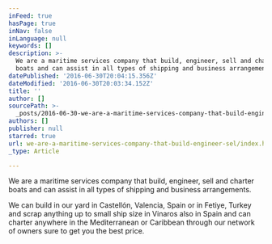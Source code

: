 ```yaml
---
inFeed: true
hasPage: true
inNav: false
inLanguage: null
keywords: []
description: >-
  We are a maritime services company that build, engineer, sell and charter
  boats and can assist in all types of shipping and business arrangements.
datePublished: '2016-06-30T20:04:15.356Z'
dateModified: '2016-06-30T20:03:34.152Z'
title: ''
author: []
sourcePath: >-
  _posts/2016-06-30-we-are-a-maritime-services-company-that-build-engineer-sel.md
authors: []
publisher: null
starred: true
url: we-are-a-maritime-services-company-that-build-engineer-sel/index.html
_type: Article

---
```

We are a maritime services company that build, engineer, sell and charter boats and can assist in all types of shipping and business arrangements.

We can build in our yard in Castellón, Valencia, Spain or in Fetiye, Turkey and scrap anything up to small ship size in Vinaros also in Spain and can charter anywhere in the Mediterranean or Caribbean through our network of owners sure to get you the best price.